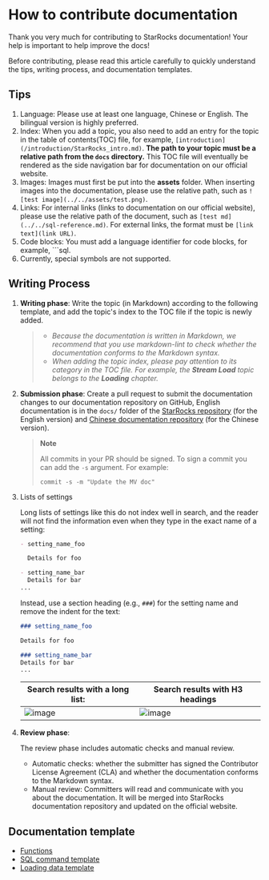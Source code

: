 # How to contribute documentation

Thank you very much for contributing to StarRocks documentation! Your help is important to help improve the docs!

Before contributing, please read this article carefully to quickly understand the tips, writing process, and documentation templates.

## Tips

1. Language: Please use at least one language, Chinese or English. The bilingual version is highly preferred.
2. Index: When you add a topic, you also need to add an entry for the topic in the table of contents(TOC) file, for example, `[introduction](/introduction/StarRocks_intro.md)`. **The path to your topic must be a relative path from the `docs` directory.** This TOC file will eventually be rendered as the side navigation bar for documentation on our official website.
3. Images: Images must first be put into the **assets** folder. When inserting images into the documentation, please use the relative path, such as `![test image](../../assets/test.png)`.
4. Links: For internal links (links to documentation on our official website), please use the relative path of the document, such as `[test md](../../sql-reference.md)`. For external links,  the format must be `[link text](link URL)`.
5. Code blocks: You must add a language identifier for code blocks, for example, ```sql.
6. Currently, special symbols are not  supported.

## Writing Process

1. **Writing phase**: Write the topic (in Markdown) according to the following template, and add the topic's index to the TOC file if the topic is newly added.

    > - *Because the documentation is written in Markdown, we recommend that you use markdown-lint to check whether the documentation conforms to the Markdown syntax.*
    > - *When adding the topic index, please pay attention to* *its category* *in the TOC file.* *For* *example, the* ***Stream Load*** *topic* *belongs to the* ***Loading*** *chapter.*

2. **Submission phase**: Create a pull request to submit the documentation changes to our documentation repository on GitHub, English documentation is in the `docs/` folder of the [StarRocks repository](https://github.com/StarRocks/starrocks) (for the English version) and [Chinese documentation repository](https://github.com/StarRocks/docs.zh-cn) (for the Chinese version).

   > **Note**
   >
   > All commits in your PR should be signed. To sign a commit you can add the `-s` argument.  For example:
   >
   > `commit -s -m "Update the MV doc"`

3. Lists of settings

   Long lists of settings like this do not index well in search, and the reader will not find the information even when they type in the exact name of a setting:

   ```markdown
   - setting_name_foo

     Details for foo

   - setting_name_bar
     Details for bar
   ...
   ```
 
   Instead, use a section heading (e.g., `###`) for the setting name and remove the indent for the text:

   ```markdown
   ### setting_name_foo

   Details for foo

   ### setting_name_bar
   Details for bar
   ...
   ```

   |Search results with a long list:|Search results with H3 headings|
   |--------------------------------|-------------------------------|
   |![image](https://github.com/StarRocks/starrocks/assets/25182304/681580e6-820a-4a5a-8d68-65852687a0df)|![image](https://github.com/StarRocks/starrocks/assets/25182304/8623e005-d6e1-4b73-9270-8bc86a2aa680)|


  
5. **Review phase**:

    The review phase includes automatic checks and manual review.

    - Automatic checks: whether the submitter has signed the Contributor License Agreement (CLA) and whether the documentation conforms to the Markdown syntax.
    - Manual review: Committers will read and communicate with you about the documentation. It will be merged into StarRocks documentation repository and updated on the official website.

## Documentation template

- [Functions](https://github.com/StarRocks/docs/blob/main/sql-reference/sql-functions/How_to_Write_Functions_Documentation.md)
- [SQL command template](https://github.com/StarRocks/docs/blob/main/sql-reference/sql-statements/SQL_command_template.md)
- [Loading data template](https://github.com/StarRocks/starrocks/blob/main/docs/loading/Loading_data_template.md)

